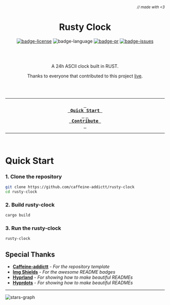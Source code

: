 ###### _<div align="right"><sub>// made with <3</sub></div>_

<div align="center">

# Rusty Clock

<!-- Badges -->

[![badge-license]][license]
![badge-language]
[![badge-pr]][prs]
[![badge-issues]][issues]

<br><br>

<!-- Description -->

A 24h ASCII clock built in RUST.

Thanks to everyone that contributed to this project [live](https://www.twitch.tv/caffeinecompiler).

<br><br>

---

<!-- TOC -->

**[<kbd> <br> Quick Start <br> </kbd>](#quick-start)**
**[<kbd> <br> Contribute <br> </kbd>][contribute]**

---

<br>

</div>

# Quick Start

### 1. Clone the repository

```sh
git clone https://github.com/caffeine-addictt/rusty-clock
cd rusty-clock
```

### 2. Build rusty-clock

```sh
cargo build
```

### 3. Run the rusty-clock

```sh
rusty-clock
```

## Special Thanks

- **[Caffeine-addictt][template-repo]** - _For the repository template_
- **[Img Shields][img-shields]** - _For the awesome README badges_
- **[Hyprland][hyprland]** - _For showing how to make beautiful READMEs_
- **[Hyprdots][hyprdots]** - _For showing how to make beautiful READMEs_

---

![stars-graph]

<!-- MARKDOWN LINKS & IMAGES -->
<!-- https://www.markdownguide.org/basic-syntax/#reference-style-links -->

[stars-graph]: https://starchart.cc/caffeine-addictt/rusty-clock.svg?variant=adaptive
[prs]: https://github.com/caffeine-addictt/rusty-clock/pulls
[issues]: https://github.com/caffeine-addictt/rusty-clock/issues
[license]: https://github.com/caffeine-addictt/rusty-clock/blob/main/LICENSE

<!---------------- {{Links}} ---------------->

[contribute]: https://github.com/caffeine-addictt/rusty-clock/blob/main/CONTRIBUTING.md

<!---------------- {{Thanks}} ---------------->

[template-repo]: https://github.com/caffeine-addictt/template
[hyprland]: https://github.com/hyprwm/Hyprland
[hyprdots]: https://github.com/prasanthrangan/hyprdots
[img-shields]: https://shields.io

<!---------------- {{Badges}} ---------------->

[badge-issues]: https://img.shields.io/github/issues/caffeine-addictt/rusty-clock
[badge-pr]: https://img.shields.io/github/issues-pr/caffeine-addictt/rusty-clock
[badge-language]: https://img.shields.io/github/languages/top/caffeine-addictt/rusty-clock
[badge-license]: https://img.shields.io/github/license/caffeine-addictt/rusty-clock
